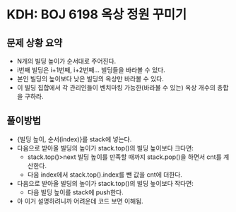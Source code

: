 # KDH: BOJ 6198 옥상 정원 꾸미기

## 문제 상황 요약
- N개의 빌딩 높이가 순서대로 주어진다.
- i번째 빌딩은 i+1번째, i+2번째... 빌딩들을 바라볼 수 있다.
- 본인 빌딩의 높이보다 낮은 빌딩의 옥상만 바라볼 수 있다.
- 이 빌딩 집합에서 각 관리인들이 벤치마킹 가능한(바라볼 수 있는) 옥상 개수의 총합을 구하라.

## 풀이방법
- {빌딩 높이, 순서(index)}를 stack에 넣는다.
- 다음으로 받아올 빌딩의 높이가 stack.top()의 빌딩 높이보다 크다면:
  - stack.top()>next 빌딩 높이를 만족할 때까지 stack.pop()을 하면서 cnt를 계산한다.
  - 다음 index에서 stack.top().index를 뺀 값을 cnt에 더한다.
- 다음으로 받아올 빌딩의 높이가 stack.top()의 빌딩 높이보다 작다면:
  - 다음 빌딩 높이를 stack에 push한다.
- 아 이거 설명하려니까 어려운데 코드 보면 이해됨.